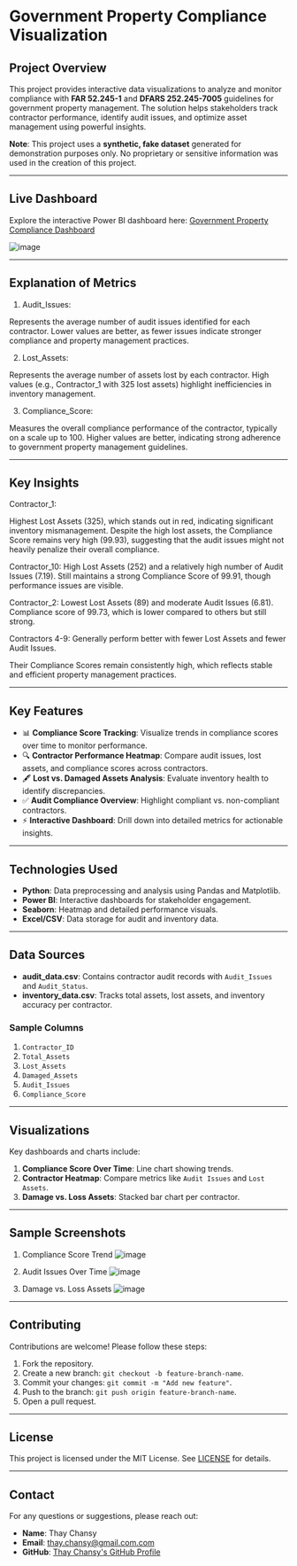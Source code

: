 # **Government Property Compliance Visualization**

## **Project Overview**  
This project provides interactive data visualizations to analyze and monitor compliance with **FAR 52.245-1** and **DFARS 252.245-7005** guidelines for government property management. The solution helps stakeholders track contractor performance, identify audit issues, and optimize asset management using powerful insights.

**Note**: This project uses a **synthetic, fake dataset** generated for demonstration purposes only. No proprietary or sensitive information was used in the creation of this project.

---

## **Live Dashboard**  
Explore the interactive Power BI dashboard here: [Government Property Compliance Dashboard](https://govtpropertycompliance.powerappsportals.com/)

![image](https://github.com/user-attachments/assets/d77d3b70-a286-4d2f-8c33-6ecadc909dfd)

---
## **Explanation of Metrics**
1. Audit_Issues:

Represents the average number of audit issues identified for each contractor.
Lower values are better, as fewer issues indicate stronger compliance and property management practices.

2. Lost_Assets:

Represents the average number of assets lost by each contractor.
High values (e.g., Contractor_1 with 325 lost assets) highlight inefficiencies in inventory management.

3. Compliance_Score:

Measures the overall compliance performance of the contractor, typically on a scale up to 100.
Higher values are better, indicating strong adherence to government property management guidelines.

---

## **Key Insights**
Contractor_1:

Highest Lost Assets (325), which stands out in red, indicating significant inventory mismanagement.
Despite the high lost assets, the Compliance Score remains very high (99.93), suggesting that the audit issues might not heavily penalize their overall compliance.

Contractor_10: High Lost Assets (252) and a relatively high number of Audit Issues (7.19).
Still maintains a strong Compliance Score of 99.91, though performance issues are visible.

Contractor_2: Lowest Lost Assets (89) and moderate Audit Issues (6.81).
Compliance score of 99.73, which is lower compared to others but still strong.

Contractors 4-9: Generally perform better with fewer Lost Assets and fewer Audit Issues.

Their Compliance Scores remain consistently high, which reflects stable and efficient property management practices.

---

## **Key Features**  
- 📊 **Compliance Score Tracking**: Visualize trends in compliance scores over time to monitor performance.  
- 🔍 **Contractor Performance Heatmap**: Compare audit issues, lost assets, and compliance scores across contractors.  
- 🖋 **Lost vs. Damaged Assets Analysis**: Evaluate inventory health to identify discrepancies.  
- ✅ **Audit Compliance Overview**: Highlight compliant vs. non-compliant contractors.  
- ⚡ **Interactive Dashboard**: Drill down into detailed metrics for actionable insights.  

---

## **Technologies Used**  
- **Python**: Data preprocessing and analysis using Pandas and Matplotlib.  
- **Power BI**: Interactive dashboards for stakeholder engagement.  
- **Seaborn**: Heatmap and detailed performance visuals.  
- **Excel/CSV**: Data storage for audit and inventory data.  

---

## **Data Sources**  
- **audit_data.csv**: Contains contractor audit records with `Audit_Issues` and `Audit_Status`.  
- **inventory_data.csv**: Tracks total assets, lost assets, and inventory accuracy per contractor.

### **Sample Columns**  
1. `Contractor_ID`  
2. `Total_Assets`  
3. `Lost_Assets`  
4. `Damaged_Assets`  
5. `Audit_Issues`  
6. `Compliance_Score`  

---

## **Visualizations**  
Key dashboards and charts include:  
1. **Compliance Score Over Time**: Line chart showing trends.  
2. **Contractor Heatmap**: Compare metrics like `Audit Issues` and `Lost Assets`.  
3. **Damage vs. Loss Assets**: Stacked bar chart per contractor.  



---

## **Sample Screenshots**  
1. Compliance Score Trend
![image](https://github.com/user-attachments/assets/9f441044-8b90-4273-8be3-7537d85076eb)

2. Audit Issues Over Time
![image](https://github.com/user-attachments/assets/fcd2edb9-859b-4143-adae-224eb2248197)

3. Damage vs. Loss Assets
![image](https://github.com/user-attachments/assets/c5dcb086-0309-4e08-ac5e-05238e9a42b3)


---

## **Contributing**  
Contributions are welcome! Please follow these steps:  
1. Fork the repository.  
2. Create a new branch: `git checkout -b feature-branch-name`.  
3. Commit your changes: `git commit -m "Add new feature"`.  
4. Push to the branch: `git push origin feature-branch-name`.  
5. Open a pull request.

---

## **License**  
This project is licensed under the MIT License. See [LICENSE](LICENSE) for details.

---

## **Contact**  
For any questions or suggestions, please reach out:  
- **Name**: Thay Chansy
- **Email**: thay.chansy@gmail.com.com  
- **GitHub**: [Thay Chansy's GitHub Profile](https://github.com/thaychansyh)
